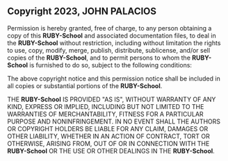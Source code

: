 ## Copyright 2023, JOHN PALACIOS

Permission is hereby granted, free of charge, to any person obtaining a copy of this **RUBY-School** and associated
documentation files, to deal in the **RUBY-School** without restriction, including without limitation the rights to
use, copy, modify, merge, publish, distribute, sublicense, and/or sell copies of the **RUBY-School**, and to permit
persons to whom the **RUBY-School** is furnished to do so, subject to the following conditions:

The above copyright notice and this permission notice shall be included in all copies or substantial portions of the
**RUBY-School**.

THE **RUBY-School** IS PROVIDED "AS IS", WITHOUT WARRANTY OF ANY KIND, EXPRESS OR IMPLIED, INCLUDING BUT NOT LIMITED
TO THE WARRANTIES OF MERCHANTABILITY, FITNESS FOR A PARTICULAR PURPOSE AND NONINFRINGEMENT. IN NO EVENT SHALL THE
AUTHORS OR COPYRIGHT HOLDERS BE LIABLE FOR ANY CLAIM, DAMAGES OR OTHER LIABILITY, WHETHER IN AN ACTION OF CONTRACT, TORT
OR OTHERWISE, ARISING FROM, OUT OF OR IN CONNECTION WITH THE **RUBY-School** OR THE USE OR OTHER DEALINGS IN THE
**RUBY-School**.
